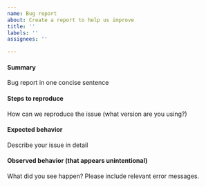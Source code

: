 ```yaml
---
name: Bug report
about: Create a report to help us improve
title: ''
labels: ''
assignees: ''

---
```


#### Summary

Bug report in one concise sentence

#### Steps to reproduce

How can we reproduce the issue (what version are you using?)

#### Expected behavior

Describe your issue in detail

#### Observed behavior (that appears unintentional)

What did you see happen? Please include relevant error messages.
